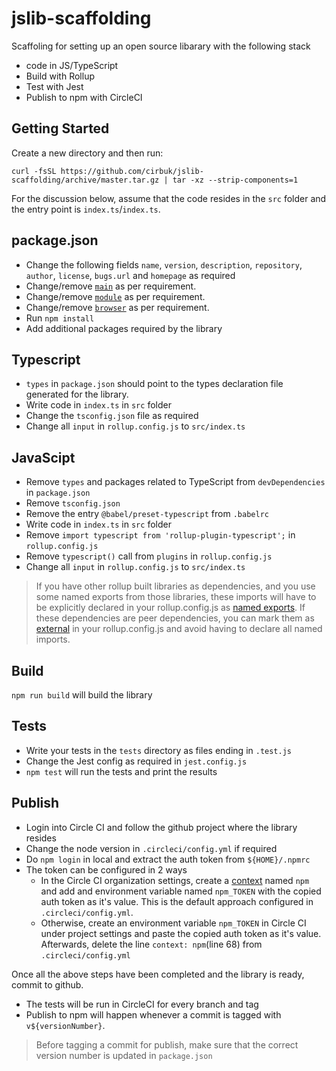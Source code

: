 # jslib-scaffolding

Scaffoling for setting up an open source libarary with the following stack

* code in JS/TypeScript
* Build with Rollup
* Test with Jest
* Publish to npm with CircleCI

## Getting Started

Create a new directory and then run:
```
curl -fsSL https://github.com/cirbuk/jslib-scaffolding/archive/master.tar.gz | tar -xz --strip-components=1
```

For the discussion below, assume that the code resides in the `src` folder and the entry point is `index.ts`/`index.ts`.

## package.json

* Change the following fields `name`, `version`, `description`, `repository`, `author`, `license`, `bugs.url` and `homepage` as required
* Change/remove [`main`](https://github.com/rollup/rollup/wiki/pkg.module) as per requirement.
* Change/remove [`module`](https://github.com/rollup/rollup/wiki/pkg.module) as per requirement.
* Change/remove [`browser`](https://github.com/rollup/rollup/wiki/pkg.module) as per requirement.
* Run `npm install`
* Add additional packages required by the library

## Typescript

* `types` in `package.json` should point to the types declaration file generated for the library.
* Write code in `index.ts` in `src` folder
* Change the `tsconfig.json` file as required
* Change all `input` in `rollup.config.js` to `src/index.ts`

## JavaScipt

* Remove `types` and packages related to TypeScript from `devDependencies` in `package.json`
* Remove `tsconfig.json`
* Remove the entry `@babel/preset-typescript` from `.babelrc`
* Write code in `index.ts` in `src` folder
* Remove `import typescript from 'rollup-plugin-typescript';` in `rollup.config.js`
* Remove `typescript()` call from `plugins` in `rollup.config.js`
* Change all `input` in `rollup.config.js` to `src/index.ts`

> If you have other rollup built libraries as dependencies, and you use some named exports from those libraries,
> these imports will have to be explicitly declared in your rollup.config.js as [named exports](https://github.com/rollup/rollup-plugin-commonjs#custom-named-exports).
> If these dependencies are peer dependencies, you can mark them as [external](https://rollupjs.org/guide/en/#peer-dependencies) in your rollup.config.js and avoid having to 
> declare all named imports. 

## Build

`npm run build` will build the library

## Tests

* Write your tests in the `tests` directory as files ending in `.test.js`
* Change the Jest config as required in `jest.config.js`
* `npm test` will run the tests and print the results

## Publish

* Login into Circle CI and follow the github project where the library resides
* Change the node version in `.circleci/config.yml` if required
* Do `npm login` in local and extract the auth token from `${HOME}/.npmrc`
* The token can be configured in 2 ways
    * In the Circle CI organization settings, create a [context](https://circleci.com/docs/2.0/contexts/) named `npm` and add and environment variable named `npm_TOKEN` with the copied auth token as it's value. This is the default approach configured in `.circleci/config.yml`.
    * Otherwise, create an environment variable `npm_TOKEN` in Circle CI under project settings and paste the copied auth token as it's value. Afterwards, delete the line `context: npm`(line 68) from `.circleci/config.yml` 

Once all the above steps have been completed and the library is ready, commit to github.

* The tests will be run in CircleCI for every branch and tag
* Publish to npm will happen whenever a commit is tagged with `v${versionNumber}`. 

> Before tagging a commit for publish, make sure that the correct version number is updated in `package.json`

